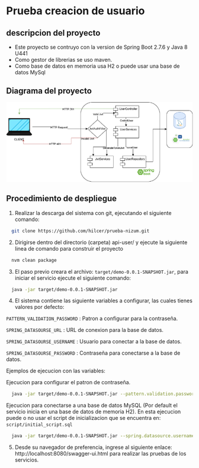 
# Prueba creacion de usuario
## descripcion del proyecto

- Este proyecto se contruyo con la version de Spring Boot 2.7.6 y Java 8 U441
- Como gestor de librerias se uso maven.
- Como base de datos en memoria usa H2 o puede usar una base de datos MySql

## Diagrama del proyecto

![Demo System Schematic](https://github.com/hilcer/prueba-nizum/blob/main/images/diagrama.jpg)

## Procedimiento de despliegue

1. Realizar la descarga del sistema con git, ejecutando el siguiente comando:

```bash
  git clone https://github.com/hilcer/prueba-nizum.git
```

2. Dirigirse dentro del directorio (carpeta) api-user/ y ejecute la siguiente linea de comando para construir el proyecto 

```bash
  nvm clean package
```
3. El paso previo creara el archivo: `target/demo-0.0.1-SNAPSHOT.jar`, para iniciar el servicio ejecute el siguiente comando:

```bash
  java -jar target/demo-0.0.1-SNAPSHOT.jar
```
4. El sistema contiene las siguiente variables a configurar, las cuales tienes valores por defecto:

`PATTERN_VALIDATION_PASSWORD` : Patron a configurar para la contraseña.

`SPRING_DATASOURSE_URL` : URL de conexion para la base de datos.

`SPRING_DATASOURSE_USERNAME` : Usuario para conectar a la base de datos.

`SPRING_DATASOURSE_PASSWORD` : Contraseña para conectarse a la base de datos.

Ejemplos de ejecucion con las variables:

Ejecucion para configurar el patron de contraseña.
```bash
  java -jar target/demo-0.0.1-SNAPSHOT.jar --pattern.validation.password="^(?=.*[a-z])(?=.*[A-Z])(?=.*\d).{5,}$"
```

Ejecucion para conectarse a una base de datos MySQL (Por default el servicio inicia en una base de datos de memoria H2).
En esta ejecucion puede o no usar el script de inicializacion que se encuentra en: `script/initial_script.sql`
```bash
  java -jar target/demo-0.0.1-SNAPSHOT.jar --spring.datasource.username=root --spring.datasource.password=adminadmin --spring.datasource.url=jdbc:mysql://localhost:3306/prueba --spring.jpa.hibernate.ddl-auto=update --spring.datasource.driver-class-name=com.mysql.cj.jdbc.Driver --spring.jpa.properties.hibernate.dialect=org.hibernate.dialect.MySQL8Dialect
```
5. Desde su navegador de preferencia, ingrese al siguiente enlace: http://localhost:8080/swagger-ui.html para realizar las pruebas de los servicios.

